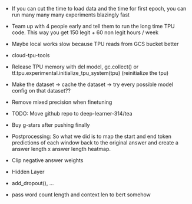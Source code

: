 - If you can cut the time to load data and the time for first epoch, you can run many many many experiments blazingly fast
- Team up with 4 people early and tell them to run the long time TPU code. This way you get 150 legit + 60 non legit hours / week
- Maybe local works slow because TPU reads from GCS bucket better
- cloud-tpu-tools
- Release TPU memory with del model, gc.collect() or tf.tpu.experimental.initialize_tpu_system(tpu) (reinitialize the tpu)
- Make the dataset -> cache the dataset -> try every possible model config on that dataset??
- Remove mixed precision when finetuning
- TODO: Move github repo to deep-learner-314/tea
- Buy g-stars after pushing finally
- Postprocessing: So what we did is to map the start and end token predictions of each window back to the original answer and create a answer length x answer length heatmap.

- Clip negative answer weights
- Hidden Layer
- add_dropout(), ...
- pass word count length and context len to bert somehow
 